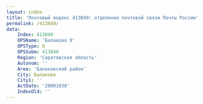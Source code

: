 ```yaml
---
layout: index
title: 'Почтовый индекс 413849: отделение почтовой связи Почты России'
permalink: /413849/
data:
    Index: 413849
    OPSName: 'Балаково 9'
    OPSType: О
    OPSSubm: 413840
    Region: 'Саратовская область'
    Autonom: ''
    Area: 'Балаковский район'
    City: Балаково
    City1: ''
    ActDate: '20001030'
    IndexOld: ''
---
```

